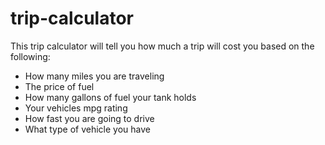 trip-calculator
===============
This trip calculator will tell you how much a trip will cost you based on the following:
- How many miles you are traveling
- The price of fuel
- How many gallons of fuel your tank holds
- Your vehicles mpg rating
- How fast you are going to drive
- What type of vehicle you have
